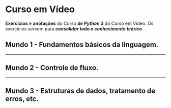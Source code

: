 # Curso em Vídeo

 **Exercícios** e **anotações** do Curso ***de Python 3*** do Curso em Vídeo.
Os exercícios servem para ***consolidar* todo o *conhecimento teórico***

## Mundo 1 - **Fundamentos básicos da linguagem**.

---

## Mundo 2 - **Controle de fluxo**.

---

## Mundo 3 - **Estruturas de dados**, **tratamento de erros**, **etc**.
